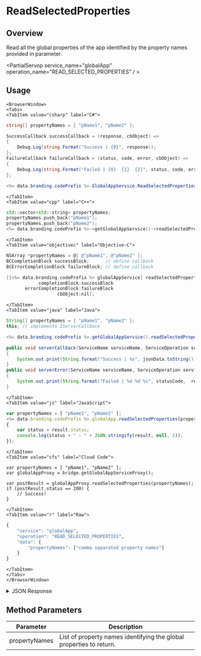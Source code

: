 # ReadSelectedProperties
## Overview
Read all the global properties of the app identified by the property names provided in parameter.

<PartialServop service_name="globalApp" operation_name="READ_SELECTED_PROPERTIES" / >

## Usage

```mdx-code-block
<BrowserWindow>
<Tabs>
<TabItem value="csharp" label="C#">
```

```csharp
string[] propertyNames = { "pName1", "pName2" };

SuccessCallback successCallback = (response, cbObject) =>
{
    Debug.Log(string.Format("Success | {0}", response));
};
FailureCallback failureCallback = (status, code, error, cbObject) =>
{
    Debug.Log(string.Format("Failed | {0}  {1}  {2}", status, code, error));
};

<%= data.branding.codePrefix %>.GlobalAppService.ReadSelectedProperties(propertyNames, successCallback, failureCallback);
```

```mdx-code-block
</TabItem>
<TabItem value="cpp" label="C++">
```

```cpp
std::vector<std::string> propertyNames;
propertyNames.push_back("pName1");
propertyNames.push_back("pName2");
<%= data.branding.codePrefix %>->getGlobalAppService()->readSelectedProperties(propertyNames, this);
```

```mdx-code-block
</TabItem>
<TabItem value="objectivec" label="Objective-C">
```

```objectivec
NSArray *propertyNames = @[ @"pName1", @"pName2" ];
BCCompletionBlock successBlock;      // define callback
BCErrorCompletionBlock failureBlock; // define callback

[[<%= data.branding.codePrefix %> globalAppService] readSelectedProperties:propertyNames
            completionBlock:successBlock
       errorCompletionBlock:failureBlock
                   cbObject:nil];
```

```mdx-code-block
</TabItem>
<TabItem value="java" label="Java">
```

```java
String[] propertyNames = { "pName1", "pName2" };
this; // implements IServerCallback

<%= data.branding.codePrefix %>.getGlobalAppService().readSelectedProperties(propertyNames, this);

public void serverCallback(ServiceName serviceName, ServiceOperation serviceOperation, JSONObject jsonData)
{
    System.out.print(String.format("Success | %s", jsonData.toString()));
}
public void serverError(ServiceName serviceName, ServiceOperation serviceOperation, int statusCode, int reasonCode, String jsonError)
{
    System.out.print(String.format("Failed | %d %d %s", statusCode,  reasonCode, jsonError.toString()));
}
```

```mdx-code-block
</TabItem>
<TabItem value="js" label="JavaScript">
```

```javascript
var propertyNames = [ "pName1", "pName2" ];
<%= data.branding.codePrefix %>.globalApp.readSelectedProperties(propertyNames, result =>
{
	var status = result.status;
	console.log(status + " : " + JSON.stringify(result, null, 2));
});
```

```mdx-code-block
</TabItem>
<TabItem value="cfs" label="Cloud Code">
```

```cfscript
var propertyNames = [ "pName1", "pName2" ];
var globalAppProxy = bridge.getGlobalAppServiceProxy();

var postResult = globalAppProxy.readSelectedProperties(propertyNames);
if (postResult.status == 200) {
    // Success!
}
```

```mdx-code-block
</TabItem>
<TabItem value="r" label="Raw">
```

```r
{
	"service": "globalApp",
	"operation": "READ_SELECTED_PROPERTIES",
	"data": {
        "propertyNames": ["comma separated property names"]
    }
}
```

```mdx-code-block
</TabItem>
</Tabs>
</BrowserWindow>
```

<details>
<summary>JSON Response</summary>

```json
{
    "status":200,
    "data":{
        "pName1": {
            "name": "pName1",
            "value": "value1"
        },
        "pName2": {
            "name": "pName2",
            "value": "value2"
        }
    }
}
```
</details>

## Method Parameters
Parameter | Description
--------- | -----------
propertyNames | List of property names identifying the global properties to return.


